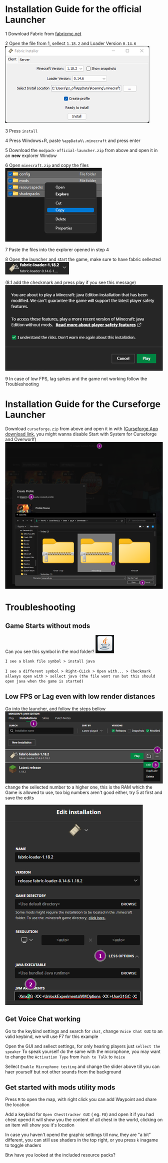 # Installation Guide for the official Launcher
1 Download Fabric from [fabricmc.net](https://fabricmc.net/use/installer/)

2 Open the file from 1, sellect `1.18.2` and Loader Version `0.14.6`
![alt text](installer.png)

3 Press `install`

4 Press Windows+R, paste `%appData%\.minecraft` and press enter

5 Download the `modpack-official-launcher.zip` from above and open it in an **new** explorer Window

6 Open `minecraft.zip` and copy the files
![alt text](copy.png)

7 Paste the files into the explorer opened in step 4

8 Open the launcher and start the game, make sure to have fabric sellected
![alt text](sellect.png)

(8.1 add the checkmark and press play if you see this message)
![alt text](warning.png)

9 In case of low FPS, lag spikes and the game not working follow the Troubleshooting 

# Installation Guide for the Curseforge Launcher
Download `curseforge.zip` from above and open it in with 
([Curseforge App download link](https://download.curseforge.com/#download-options), you might wanna disable Start with System for Curseforge and Overworlf)
![alt text](curseforgeinstaller.png)


# Troubleshooting
## Game Starts without mods
Can you see this symbol in the mod folder? ![alt text](java.png)

    I see a blank file symbol > install java

    I see a different symbol > Right-CLick > Open with... > Checkmark allways open with > sellect java (the file wont run but this should open java when the game is started)

## Low FPS or Lag even with low render distances
Go into the launcher, and follow the steps bellow 
![alt text](troubleshooting-gotoprofilesettings.png)
change the sellected number to a higher one, this is the RAM which the Game is allowed to use, too big numbers aren't good either, try 5 at first and save the edits

![alt text](troubleshooting-editram.png)

## Get Voice Chat working
Go to the keybind settings and search for `chat`, change `Voice Chat GUI` to an valid keybind, we will use F7 for this example

Open the GUI and sellect settings, for only hearing players just `sellect the speaker`
To speak yourself do the same with the microphone, you may want to change the `Activation Type` from `Push to Talk` to `Voice`

Sellect `Enable Microphone testing` and change the slider above till you can haer yourself but not other sounds from the background


## Get started with mods utility mods
Press `M` to open the map, with right click you can add Waypoint and share the location

Add a keybind for `Open Chesttracker GUI` ( eg. `F8`) and open it
if you had chest opend it will show you the content of all chest in the world, clicking on an item will show you it's location

In case you haven't opend the graphic settings till now, they are "a bit" different, you can still use shaders in the top right, or you press `k` inagame to toggle shaders

Btw have you looked at the included resource packs?